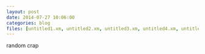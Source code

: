 ```yaml
---
layout: post
date: 2014-07-27 10:06:00
categories: blog
files: [untitled1.xm, untitled2.xm, untitled3.xm, untitled4.xm, untitled5.xm]
---
```

random crap